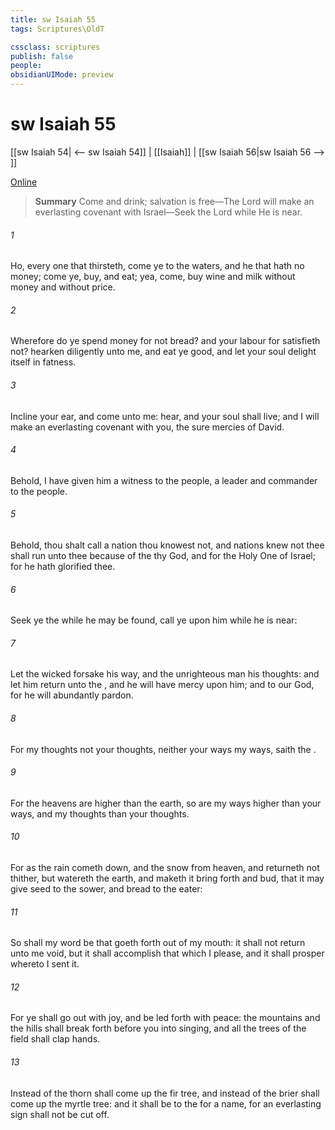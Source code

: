 ```yaml
---
title: sw Isaiah 55
tags: Scriptures\OldT

cssclass: scriptures
publish: false
people:
obsidianUIMode: preview
---
```


# sw Isaiah 55
[[sw Isaiah 54| <-- sw Isaiah 54]] | [[Isaiah]] | [[sw Isaiah 56|sw Isaiah 56 --> ]]

[Online](https://churchofjesuschrist.org/study/scriptures/ot/isa/55?lang=eng)

> __Summary__
Come and drink; salvation is free—The Lord will make an everlasting covenant with Israel—Seek the Lord while He is near.

###### 1 
Ho, every one that thirsteth, come ye to the waters, and he that hath no money; come ye, buy, and eat; yea, come, buy wine and milk without money and without price.

###### 2 
Wherefore do ye spend money for  not bread? and your labour for  satisfieth not? hearken diligently unto me, and eat ye  good, and let your soul delight itself in fatness.

###### 3 
Incline your ear, and come unto me: hear, and your soul shall live; and I will make an everlasting covenant with you,  the sure mercies of David.

###### 4 
Behold, I have given him  a witness to the people, a leader and commander to the people.

###### 5 
Behold, thou shalt call a nation  thou knowest not, and nations  knew not thee shall run unto thee because of the  thy God, and for the Holy One of Israel; for he hath glorified thee.

###### 6 
Seek ye the  while he may be found, call ye upon him while he is near:

###### 7 
Let the wicked forsake his way, and the unrighteous man his thoughts: and let him return unto the , and he will have mercy upon him; and to our God, for he will abundantly pardon.

###### 8 
For my thoughts  not your thoughts, neither  your ways my ways, saith the .

###### 9 
For  the heavens are higher than the earth, so are my ways higher than your ways, and my thoughts than your thoughts.

###### 10 
For as the rain cometh down, and the snow from heaven, and returneth not thither, but watereth the earth, and maketh it bring forth and bud, that it may give seed to the sower, and bread to the eater:

###### 11 
So shall my word be that goeth forth out of my mouth: it shall not return unto me void, but it shall accomplish that which I please, and it shall prosper  whereto I sent it.

###### 12 
For ye shall go out with joy, and be led forth with peace: the mountains and the hills shall break forth before you into singing, and all the trees of the field shall clap  hands.

###### 13 
Instead of the thorn shall come up the fir tree, and instead of the brier shall come up the myrtle tree: and it shall be to the  for a name, for an everlasting sign  shall not be cut off.

